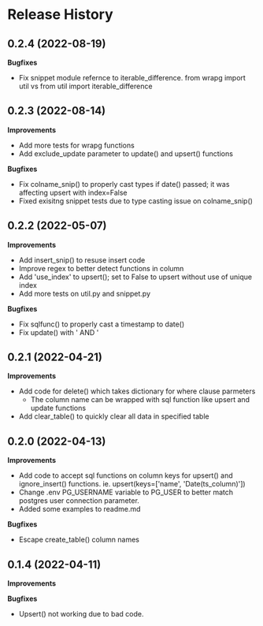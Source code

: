 # Release History

0.2.4 (2022-08-19)
-------------------
**Bugfixes**
- Fix snippet module refernce to iterable_difference. from wrapg import util vs from util import iterable_difference


0.2.3 (2022-08-14)
-------------------
**Improvements**
- Add more tests for wrapg functions
- Add exclude_update parameter to update() and upsert() functions

**Bugfixes**
- Fix colname_snip() to properly cast types if date() passed; it was affecting upsert with index=False
- Fixed exisitng snippet tests due to type casting issue on colname_snip()


0.2.2 (2022-05-07)
-------------------
**Improvements**
- Add insert_snip() to resuse insert code
- Improve regex to better detect functions in column
- Add 'use_index' to upsert(); set to False to upsert without use of unique index
- Add more tests on util.py and snippet.py

**Bugfixes**
- Fix sqlfunc() to properly cast a timestamp to date()
- Fix update() with ' AND '


0.2.1 (2022-04-21)
-------------------
**Improvements**
- Add code for delete() which takes dictionary for where clause parmeters
    - The column name can be wrapped with sql function like upsert and update functions
- Add clear_table() to quickly clear all data in specified table


0.2.0 (2022-04-13)
-------------------
**Improvements**
- Add code to accept sql functions on column keys for upsert() and ignore_insert() functions.
ie. upsert(keys=['name', 'Date(ts_column)'])
- Change .env PG_USERNAME variable to PG_USER to better match postgres user connection parameter.
- Added some examples to readme.md

**Bugfixes**
- Escape create_table() column names


0.1.4 (2022-04-11)
-------------------
**Improvements**


**Bugfixes**
- Upsert() not working due to bad code.